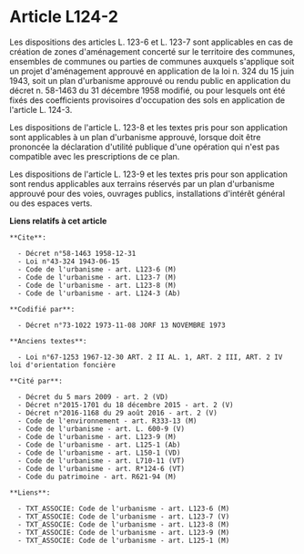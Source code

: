 # Article L124-2

Les dispositions des articles L. 123-6 et L. 123-7 sont applicables en cas de création de zones d'aménagement concerté sur le
territoire des communes, ensembles de communes ou parties de communes auxquels s'applique soit un projet d'aménagement
approuvé en application de la loi n. 324 du 15 juin 1943, soit un plan d'urbanisme approuvé ou rendu public en application du
décret n. 58-1463 du 31 décembre 1958 modifié, ou pour lesquels ont été fixés des coefficients provisoires d'occupation des
sols en application de l'article L. 124-3.

Les dispositions de l'article L. 123-8 et les textes pris pour son application sont applicables à un plan d'urbanisme
approuvé, lorsque doit être prononcée la déclaration d'utilité publique d'une opération qui n'est pas compatible avec les
prescriptions de ce plan.

Les dispositions de l'article L. 123-9 et les textes pris pour son application sont rendus applicables aux terrains réservés
par un plan d'urbanisme approuvé pour des voies, ouvrages publics, installations d'intérêt général ou des espaces verts.

**Liens relatifs à cet article**

	**Cite**:

	  - Décret n°58-1463 1958-12-31
	  - Loi n°43-324 1943-06-15
	  - Code de l'urbanisme - art. L123-6 (M)
	  - Code de l'urbanisme - art. L123-7 (M)
	  - Code de l'urbanisme - art. L123-8 (M)
	  - Code de l'urbanisme - art. L124-3 (Ab)

	**Codifié par**:

	  - Décret n°73-1022 1973-11-08 JORF 13 NOVEMBRE 1973

	**Anciens textes**:

	  - Loi n°67-1253 1967-12-30 ART. 2 II AL. 1, ART. 2 III, ART. 2 IV loi d'orientation foncière

	**Cité par**:

	  - Décret du 5 mars 2009 - art. 2 (VD)
	  - Décret n°2015-1701 du 18 décembre 2015 - art. 2 (V)
	  - Décret n°2016-1168 du 29 août 2016 - art. 2 (V)
	  - Code de l'environnement - art. R333-13 (M)
	  - Code de l'urbanisme - art. L. 600-9 (V)
	  - Code de l'urbanisme - art. L123-9 (M)
	  - Code de l'urbanisme - art. L125-1 (Ab)
	  - Code de l'urbanisme - art. L150-1 (VD)
	  - Code de l'urbanisme - art. L710-11 (VT)
	  - Code de l'urbanisme - art. R*124-6 (VT)
	  - Code du patrimoine - art. R621-94 (M)

	**Liens**:

	  - TXT_ASSOCIE: Code de l'urbanisme - art. L123-6 (M)
	  - TXT_ASSOCIE: Code de l'urbanisme - art. L123-7 (V)
	  - TXT_ASSOCIE: Code de l'urbanisme - art. L123-8 (M)
	  - TXT_ASSOCIE: Code de l'urbanisme - art. L123-9 (M)
	  - TXT_ASSOCIE: Code de l'urbanisme - art. L125-1 (M)
